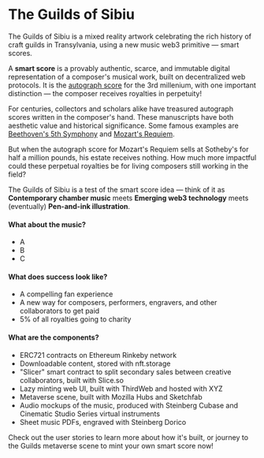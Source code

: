 # The Guilds of Sibiu
The Guilds of Sibiu is a mixed reality artwork celebrating the rich history of craft guilds in Transylvania, using a new music web3 primitive — smart scores.

A **smart score** is a provably authentic, scarce, and immutable digital representation of a composer's musical work, built on decentralized web protocols. It is the [autograph score](https://en.wikipedia.org/wiki/Autograph_(manuscript)) for the 3rd millenium, with one important distinction — the composer receives royalties in perpetuity!

For centuries, collectors and scholars alike have treasured autograph scores written in the composer's hand. These manuscripts have both aesthetic value and historical significance. Some famous examples are [Beethoven's 5th Symphony](https://digital.staatsbibliothek-berlin.de/werkansicht/?PPN=PPN664344127&PHYSID=PHYS_0001) and [Mozart's Requiem](https://www.sothebys.com/en/auctions/ecatalogue/2014/music-continental-books-manuscripts-l14402/lot.199.html).

But when the autograph score for Mozart's Requiem sells at Sotheby's for half a million pounds, his estate receives nothing. How much more impactful could these perpetual royalties be for living composers still working in the field?

The Guilds of Sibiu is a test of the smart score idea — think of it as **Contemporary chamber music** meets **Emerging web3 technology** meets (eventually) **Pen-and-ink illustration**.

#### What about the music?
- A
- B
- C

#### What does success look like?
-	A compelling fan experience
-	A new way for composers, performers, engravers, and other collaborators to get paid
-	5% of all royalties going to charity

#### What are the components?
- ERC721 contracts on Ethereum Rinkeby network
- Downloadable content, stored with nft.storage
- "Slicer" smart contract to split secondary sales between creative collaborators, built with Slice.so
- Lazy minting web UI, built with ThirdWeb and hosted with XYZ
- Metaverse scene, built with Mozilla Hubs and Sketchfab
- Audio mockups of the music, produced with Steinberg Cubase and Cinematic Studio Series virtual instruments
- Sheet music PDFs, engraved with Steinberg Dorico

Check out the user stories to learn more about how it's built, or journey to the Guilds metaverse scene to mint your own smart score now!
